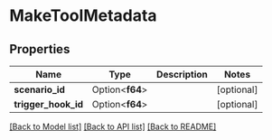 # MakeToolMetadata

## Properties

Name | Type | Description | Notes
------------ | ------------- | ------------- | -------------
**scenario_id** | Option<**f64**> |  | [optional]
**trigger_hook_id** | Option<**f64**> |  | [optional]

[[Back to Model list]](../README.md#documentation-for-models) [[Back to API list]](../README.md#documentation-for-api-endpoints) [[Back to README]](../README.md)


